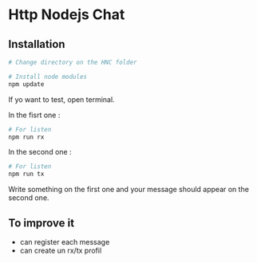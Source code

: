 # Http Nodejs Chat

## Installation

```bash
# Change directory on the HNC folder

# Install node modules
npm update
```

If yo want to test, open terminal.

In the fisrt one :
```bash
# For listen
npm run rx
```

In the second one :
```bash
# For listen
npm run tx
```

Write something on the first one and your message should appear on the second one.

## To improve it

- can register each message
- can create un rx/tx profil